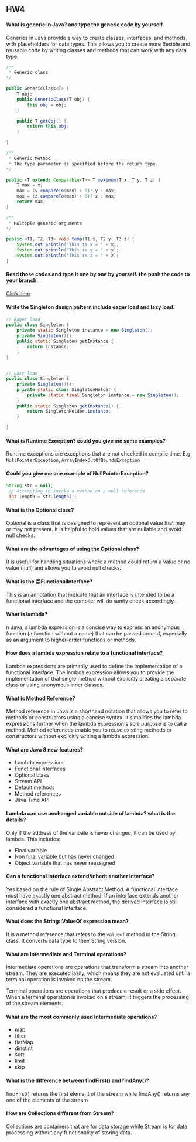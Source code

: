 ## HW4

#### What is generic in Java?  and type the generic code by yourself.
   
Generics in Java provide a way to create classes, interfaces, and methods with placeholders for data types. This allows you to create more flexible and reusable code by writing classes and methods that can work with any data type. 

```Java
/**
 * Generic class
*/

public GenericClass<T> {
    T obj;
    public GenericClass(T obj) {
        this.obj = obj;
    }   

    public T getObj() {
        return this.obj;
    }

}

/**
 * Generic Method
 * The type parameter is specified before the return type.
*/

public <T extends Comparable<T>> T maximum(T x, T y, T z) {
    T max = x;
    max = (y.compareTo(max) > 0)? y : max;
    max = (z.compareTo(max) > 0)? z : max;
    return max;
} 

/**
 * Multiple generic arguments
*/

public <T1, T2, T3> void temp(T1 x, T2 y, T3 z) {
    System.out.println("This is x = " + x);
    System.out.println("This is y = " + y);
    System.out.println("This is z = " + z);
}

```
#### Read those codes and type it one by one by yourself. the push the code to your branch.
[Click here](../CodingQuestions/coding-java8/)

#### Write the Singleton design pattern include eager load and lazy load. 

```Java
// Eager load
public class Singleton {
    private static Singleton instance = new Singleton();
    private Singleton(){};
    public static Singleton getInstance {
        return instance;
    }
}


// Lazy load
public class Singleton {
    private Singleton(){};
    private static class SingletonHolder {
        private static final Singleton instance = new Singleton();
    }
    public static Singleton getInstance() {
        return SingletonHolder.instance;
    }

}
```
   
#### What is Runtime Exception? could you give me some examples?
   Runtime exceptions are exceptions that are not checked in compile time. E.g `NullPointerException`, `ArrayIndexOutOfBoundsException`
#### Could you give me one example of NullPointerException?
   ```Java
   String str = null;
    // Attempting to invoke a method on a null reference
    int length = str.length(); 
   ```
#### What is the Optional class?
Optional is a class that is designed to represent an optional value that may or may not present. It is helpful to hold values that are nullable and avoid null checks.
#### What are the advantages of using the Optional class?
It is useful for handling situations where a method could return a value or no value (null) and allows you to avoid null checks.
####  What is the @FunctionalInterface?
This is an annotation that indicate that an interface is intended to be a functional interface and the compiler will do sanity check accordingly. 

#### What is lambda?
n Java, a lambda expression is a concise way to express an anonymous function (a function without a name) that can be passed around, especially as an argument to higher-order functions or methods.

#### How does a lambda expression relate to a functional interface?
Lambda expressions are primarily used to define the implementation of a functional interface. The lambda expression allows you to provide the implementation of that single method without explicitly creating a separate class or using anonymous inner classes.

#### What is Method Reference?
Method reference in Java is a shorthand notation that allows you to refer to methods or constructors using a concise syntax. It simplifies the lambda expressions further when the lambda expression's sole purpose is to call a method. Method references enable you to reuse existing methods or constructors without explicitly writing a lambda expression.

#### What are Java 8 new features?
- Lambda expressiom
- Functional interfaces
- Optional class
- Stream API
- Default methods
- Method references
- Java Time API
  
#### Lambda can use unchanged variable outside of lambda? what is the details?
Only if the address of the varibale is never changed, it can be used by lambda. This includes:
- Final variable
- Non final variable but has never changed
- Object variable that has never reassigned

#### Can a functional interface extend/inherit another interface?
Yes based on the rule of Single Abstract Method. A functional interface must have exactly one abstract method. If an interface extends another interface with exactly one abstract method, the derived interface is still considered a functional interface.

#### What does the String::ValueOf expression mean?
It is a method reference that refers to the `valueof` method in the String class. It converts data type to their String version.
#### What are Intermediate and Terminal operations?
Intermediate operations are operations that transform a stream into another stream. They are executed lazily, which means they are not evaluated until a terminal operation is invoked on the stream.

Terminal operations are operations that produce a result or a side effect. When a terminal operation is invoked on a stream, it triggers the processing of the stream elements.
#### What are the most commonly used Intermediate operations?
- map
- filter
- flatMap
- dinstint
- sort
- limit
- skip
#### What is the difference between findFirst() and findAny()?
findFirst() returns the first element of the stream while findAny() returns any one of the elements of the stream
####  How are Collections different from Stream?
Collections are containers that are for data storage while Stream is for data processing without any functionality of storing data. 